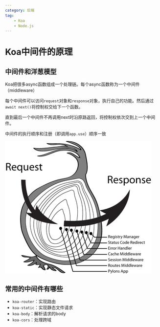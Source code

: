```yaml
---
category: 后端
tag:
    - Koa
    - Node.js
---
```


# Koa中间件的原理

## 中间件和洋葱模型
Koa把很多async函数组成一个处理链。每个async函数称为一个中间件（middleware）

每个中间件可以访问`request`对象和`response`对象，执行自己的功能。然后通过`await next()`将控制权交给下一个函数。

直到最后一个中间件不再调用next时沿原路返回，将控制权依次交到上一个中间件。

中间件的执行顺序和注册（即调用`app.use`）顺序一致

![Koa](../../.vuepress/public/koa.png)

## 常用的中间件有哪些

- `koa-router`：实现路由
- `koa-static`：实现静态文件请求
- `koa-body`：解析请求的body
- `koa-cors`：处理跨域